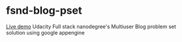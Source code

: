 # fsnd-blog-pset
[Live demo](https://xadahiya.appspot.com)
Udacity Full stack nanodegree's Multiuser Blog problem set solution using google appengine
